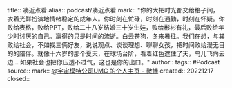 title:: 凑近点看
alias:: podcast/凑近点看
mark:: "你的大把时光都交给格子间，衣着光鲜扮演地情绪稳定的成年人。你时刻在忙碌，时刻在通勤，时刻在怀疑。你败给表格，败给PPT，败给二十八岁结婚三十岁生娃，败给彬彬有礼，最后败给年少时讨厌的自己。赢得的只是时间的流逝。白云苍狗，冬来暑往。我们在想，与其败给社会，不如找三俩好友，说说观点、谈谈理想、聊聊女孩，把时间败给漫无目的的陪伴。就像十六岁的那个夏天，在球场台阶，看着红色遮住了天，鸟儿飞向云边... 如果社会也把你压透不过气，这也是你的出口。"
author:: 
tags:: #Podcast
source:: 
mark:: [@宇宙模特公司UMC 的个人主页 - 微博](https://weibo.com/u/7509382049)
created:: 20221217
closed::
